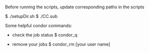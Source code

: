 Before running the scripts, update corresponding paths in the scripts

$ ./setupDir.sh
$ ./CC.sub

Some helpful condor commands:
* check the job status
  $ condor_q

* remove your jobs
  $ condor_rm [your user name]